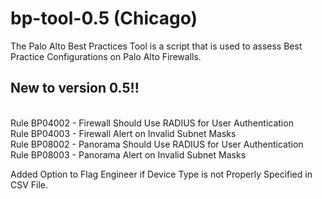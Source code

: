 # bp-tool-0.5 (Chicago)

The Palo Alto Best Practices Tool is a script that is used to assess Best Practice Configurations on Palo Alto Firewalls.

<h2>New to version 0.5!!</h2> <br>
Rule BP04002 - Firewall Should Use RADIUS for User Authentication <br>
Rule BP04003 - Firewall Alert on Invalid Subnet Masks <br>
Rule BP08002 - Panorama Should Use RADIUS for User Authentication <br>
Rule BP08003 - Panorama Alert on Invalid Subnet Masks <br>


Added Option to Flag Engineer if Device Type is not Properly Specified in CSV File.  <br>
